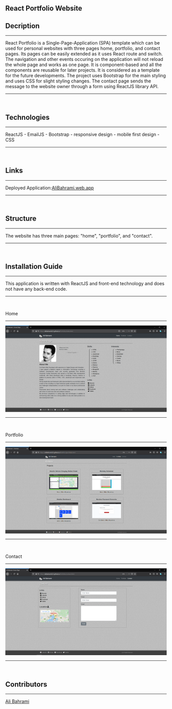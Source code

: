 <h2>React Portfolio Website</h2>

## Decription
<hr/>
        <p>
        React Portfolio is a Single-Page-Application (SPA) template which can be used for personal websites with three pages home, portfolio, and contact pages. 
        Its pages can be easily extended as it uses React route and switch.
        The navigation and other events occuring on the application will not reload the whole page and works as one page.
        It is component-based and all the components are reusable for later projects.
        It is considered as a template for the future developments.
        The project uses Bootstrap for the main styling and uses CSS for slight styling changes.
        The contact page sends the message to the website owner through a form using ReactJS library API.
        </p>
<hr/>
<br>

## Technologies
<hr/>
<p>
    ReactJS - EmailJS - Bootstrap - responsive design - mobile first design - CSS
</p>
<hr/>
<br>

## Links

<hr/>
<p>
    Deployed Application:<a href="https://alibahrami.web.app" target="_blank">AliBahrami.web.app</a>
</p>
<hr/>
<br>

## Structure
<hr/>
<p>
    The website has three main pages: "home", "portfolio", and "contact". 
</p>
<hr/>
<br>

## Installation Guide
<hr/>
    <p>
        This application is written with ReactJS and front-end technology and does not have any back-end code.   
    </p>
<hr/>
<br>

<p>
    <span>Home</span><hr>
    <img alt="Home" src="https://github.com/alibahrami633/Portfolio/blob/master/assets/screenshots/screenshot01.png">
</p>
<hr/>
<br/>
<p>
    <span>Portfolio</span><hr>
    <img alt="Portfolio" src="https://github.com/alibahrami633/Portfolio/blob/master/assets/screenshots/screenshot05.png">
</p>
<hr/>
<br/>
<p>
    <span>Contact</span><hr/>
    <img alt="Contact" src="https://github.com/alibahrami633/Portfolio/blob/master/assets/screenshots/screenshot03.png">
</p>
<hr/>
<br/>

## Contributors
<hr/>
<p>
    <a href="mailto:ali.bahrami633@yahoo.com">Ali Bahrami</a>
</p>
